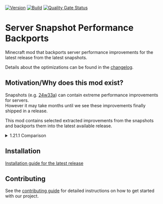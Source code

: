 <!-- modrinth_exclude.start -->

[![Version](https://img.shields.io/modrinth/v/r2KV1Oja)](https://modrinth.com/mod/server-snapshot-performance-backports)
[![Build](https://img.shields.io/github/actions/workflow/status/litetex-oss/mcm-server-snapshot-performance-backports/check-build.yml?branch=dev)](https://github.com/litetex-oss/mcm-server-snapshot-performance-backports/actions/workflows/check-build.yml?query=branch%3Adev)
[![Quality Gate Status](https://sonarcloud.io/api/project_badges/measure?project=litetex-oss_mcm-server-snapshot-performance-backports&metric=alert_status)](https://sonarcloud.io/dashboard?id=litetex-oss_mcm-server-snapshot-performance-backports)

<!-- modrinth_exclude.end -->

# Server Snapshot Performance Backports
Minecraft mod that backports server performance improvements for the latest release from the latest snapshots.

Details about the optimizations can be found in the [changelog](https://github.com/litetex-oss/mcm-server-snapshot-performance-backports/blob/dev/CHANGELOG.md).

## Motivation/Why does this mod exist?

Snapshots (e.g. [24w33a](https://minecraft.wiki/w/Java_Edition_24w33a)) can contain extreme performance improvements for servers.<br/>
However it may take months until we see these improvements finally shipped in a release.

This mod contains selected extracted improvements from the snapshots and backports them into the latest available release.

<details><summary>1.21.1 Comparison</summary>

Before / Without mod:
![Before](https://raw.githubusercontent.com/litetex-oss/mcm-server-snapshot-performance-backports/refs/heads/dev/assets/1.21.1_Before_Without.jpg)

After / With mod:
![After](https://raw.githubusercontent.com/litetex-oss/mcm-server-snapshot-performance-backports/refs/heads/dev/assets/1.21.1_After_With.jpg)

</details>

<!-- modrinth_exclude.start -->

## Installation
[Installation guide for the latest release](https://github.com/litetex-oss/mcm-server-snapshot-performance-backports/releases/latest#Installation)

## Contributing
See the [contributing guide](./CONTRIBUTING.md) for detailed instructions on how to get started with our project.

<!-- modrinth_exclude.end -->
